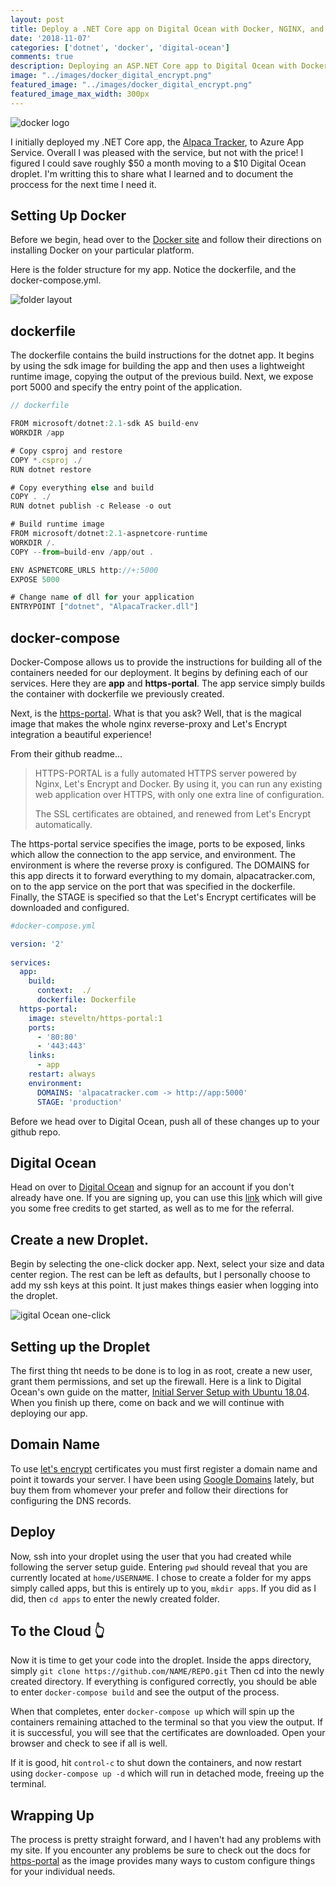 ```yaml
---
layout: post
title: Deploy a .NET Core app on Digital Ocean with Docker, NGINX, and Let's Encrypt
date: '2018-11-07'
categories: ['dotnet', 'docker', 'digital-ocean']
comments: true
description: Deploying an ASP.NET Core app to Digital Ocean with Docker, NGINX, and Let's Encrypt
image: "../images/docker_digital_encrypt.png"
featured_image: "../images/docker_digital_encrypt.png"
featured_image_max_width: 300px
---
```


![docker logo](../images/docker_digital_encrypt.png)

I initially deployed my .NET Core app, the [Alpaca Tracker](/alpaca/i-built-this/2018/09/02/alpaca-tracker), to Azure App Service. Overall I was pleased with the service, but not with the price! I figured I could save roughly $50 a month moving to a $10 Digital Ocean droplet. I'm writting this to share what I learned and to document the proccess for the next time I need it.

## Setting Up Docker

Before we begin, head over to the [Docker site](https://www.docker.com/get-started) and follow their directions on installing Docker on your particular platform.


Here is the folder structure for my app. Notice the dockerfile, and the docker-compose.yml.

![folder layout](../images/dotnet-folders.png)

## dockerfile

The dockerfile contains the build instructions for the dotnet app. It begins by using the sdk image for building the app and then uses a lightweight runtime image, copying the output of the previous build. Next, we expose port 5000 and specify the entry point of the application.

```javascript
// dockerfile

FROM microsoft/dotnet:2.1-sdk AS build-env
WORKDIR /app

# Copy csproj and restore
COPY *.csproj ./
RUN dotnet restore

# Copy everything else and build
COPY . ./
RUN dotnet publish -c Release -o out

# Build runtime image
FROM microsoft/dotnet:2.1-aspnetcore-runtime
WORKDIR /.
COPY --from=build-env /app/out .

ENV ASPNETCORE_URLS http://+:5000
EXPOSE 5000

# Change name of dll for your application 
ENTRYPOINT ["dotnet", "AlpacaTracker.dll"]
```


## docker-compose

Docker-Compose allows us to provide the instructions for building all of the containers needed for our deployment. It begins by defining each of our services. Here they are **app** and **https-portal**. The app service simply builds the container with dockerfile we previously created.


Next, is the [https-portal](https://github.com/SteveLTN/https-portal). What is that you ask? Well, that is the magical image that makes the whole nginx reverse-proxy and Let's Encrypt integration a beautiful experience!


From their github readme...


>HTTPS-PORTAL is a fully automated HTTPS server powered by Nginx, Let's Encrypt and Docker. By using it, you can run any existing web application over HTTPS, with only one extra line of configuration.
>
>The SSL certificates are obtained, and renewed from Let's Encrypt automatically.



The https-portal service specifies the image, ports to be exposed, links which allow the connection to the app service, and environment. The environment is where the reverse proxy is configured. The DOMAINS for this app directs it to forward everything to my domain, alpacatracker.com, on to the app service on the port that was specified in the dockerfile. Finally, the STAGE is specified so that the Let's Encrypt certificates will be downloaded and configured.

```yaml
#docker-compose.yml

version: '2'
 
services:
  app:
    build:
      context:  ./
      dockerfile: Dockerfile
  https-portal:
    image: steveltn/https-portal:1
    ports:
      - '80:80'
      - '443:443'
    links:
      - app
    restart: always
    environment:
      DOMAINS: 'alpacatracker.com -> http://app:5000'
      STAGE: 'production'
```


Before we head over to Digital Ocean, push all of these changes up to your github repo.


## Digital Ocean

Head on over to [Digital Ocean](https://www.digitalocean.com/) and signup for an account if you don't already have one. If you are signing up, you can use this [link](https://m.do.co/c/0f172e230c36) which will give you some free credits to get started, as well as to me for the referral.


## Create a new Droplet. 

Begin by selecting the one-click docker app. Next, select your size and data center region. The rest can be left as defaults, but I personally choose to add my ssh keys at this point. It just makes things easier when logging into the droplet.

![igital Ocean one-click](../images/docker_one_click.png)


## Setting up the Droplet

The first thing tht needs to be done is to log in as root, create a new user, grant them permissions, and set up the firewall. Here is a link to Digital Ocean's own guide on the matter, [Initial Server Setup with Ubuntu 18.04](https://www.digitalocean.com/community/tutorials/initial-server-setup-with-ubuntu-18-04). When you finish up there, come on back and we will continue with deploying our app.

## Domain Name

To use [let's encrypt](https://letsencrypt.org/) certificates you must first register a domain name and point it towards your server. I have been using [Google Domains](https://domains.google/) lately, but buy them from whomever your prefer and follow their directions for configuring the DNS records.



## Deploy

Now, ssh into your droplet using the user that you had created while following the server setup guide. Entering `pwd` should reveal that you are currently located at `home/USERNAME`. I chose to create a folder for my apps simply called apps, but this is entirely up to you, `mkdir apps`. If you did as I did, then `cd apps` to enter the newly created folder.

## To the Cloud 👆

Now it is time to get your code into the droplet. Inside the apps directory, simply `git clone https://github.com/NAME/REPO.git` Then cd into the newly created directory. If everything is configured correctly, you should be able to enter `docker-compose build` and see the output of the process.


When that completes, enter `docker-compose up` which will spin up the containers remaining attached to the terminal so that you view the output. If it is successful, you will see that the certificates are downloaded. Open your browser and check to see if all is well.


If it is good, hit `control-c` to shut down the containers, and now restart using `docker-compose up -d` which will run in detached mode, freeing up the terminal.


## Wrapping Up

The process is pretty straight forward, and I haven't had any problems with my site. If you encounter any problems be sure to check out the docs for [https-portal](https://github.com/SteveLTN/https-portal) as the image provides many ways to custom configure things for your individual needs.





